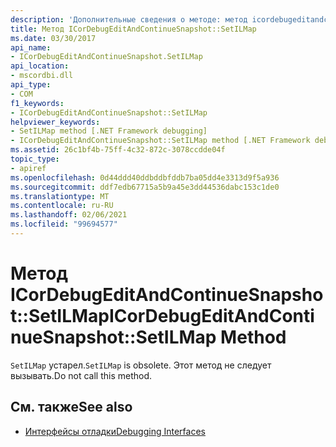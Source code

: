 ```yaml
---
description: 'Дополнительные сведения о методе: метод icordebugeditandcontinuesnapshot:: Setilmap-'
title: Метод ICorDebugEditAndContinueSnapshot::SetILMap
ms.date: 03/30/2017
api_name:
- ICorDebugEditAndContinueSnapshot.SetILMap
api_location:
- mscordbi.dll
api_type:
- COM
f1_keywords:
- ICorDebugEditAndContinueSnapshot::SetILMap
helpviewer_keywords:
- SetILMap method [.NET Framework debugging]
- ICorDebugEditAndContinueSnapshot::SetILMap method [.NET Framework debugging]
ms.assetid: 26c1bf4b-75ff-4c32-872c-3078ccdde04f
topic_type:
- apiref
ms.openlocfilehash: 0d44ddd40ddbddbfddb7ba05dd4e3313d9f5a936
ms.sourcegitcommit: ddf7edb67715a5b9a45e3dd44536dabc153c1de0
ms.translationtype: MT
ms.contentlocale: ru-RU
ms.lasthandoff: 02/06/2021
ms.locfileid: "99694577"
---
```

# <a name="icordebugeditandcontinuesnapshotsetilmap-method"></a><span data-ttu-id="5941c-103">Метод ICorDebugEditAndContinueSnapshot::SetILMap</span><span class="sxs-lookup"><span data-stu-id="5941c-103">ICorDebugEditAndContinueSnapshot::SetILMap Method</span></span>

<span data-ttu-id="5941c-104">`SetILMap` устарел.</span><span class="sxs-lookup"><span data-stu-id="5941c-104">`SetILMap` is obsolete.</span></span> <span data-ttu-id="5941c-105">Этот метод не следует вызывать.</span><span class="sxs-lookup"><span data-stu-id="5941c-105">Do not call this method.</span></span>  
  
## <a name="see-also"></a><span data-ttu-id="5941c-106">См. также</span><span class="sxs-lookup"><span data-stu-id="5941c-106">See also</span></span>

- [<span data-ttu-id="5941c-107">Интерфейсы отладки</span><span class="sxs-lookup"><span data-stu-id="5941c-107">Debugging Interfaces</span></span>](debugging-interfaces.md)

